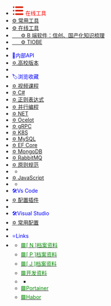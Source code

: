 -  <span style='color:Red'><img src="wwwroot/images/MR.svg" alt="" style="margin-bottom:-4px" />&nbsp;在线工具</span>
-  [⚙ 常用工具](v2.0.0)
-  [⚙ 在线工具](e1.0.0)
-  [&nbsp;&nbsp;&nbsp;&nbsp;&nbsp; ⚙ B 端软件：信创、国产化知识梳理](https://mp.weixin.qq.com/s?__biz=MzAwNTMxMzg1MA==&mid=2654097022&idx=1&sn=5edf10c0c7c232af30f21ccb4e4503d4&chksm=80d86a2bb7afe33d52f4273098d4657228c93d26fbb532da4a0696ade16216090ac92ea36eff&mpshare=1&scene=23&srcid=0711B1bxOWazt4NsMGxtI4il&sharer_sharetime=1689067636631&sharer_shareid=a6c83a6b87e114417312bf85e473adcb#rd)
-  [&nbsp;&nbsp;&nbsp;&nbsp;&nbsp; ⚙ TIOBE](https://www.tiobe.com/tiobe-index/)
-  
-  <span style='color:Blue'>📗内部API</span>
-  [✡.高校版本](h1.0.0)
-  
-  <span style='color:Blue'>🏷浏览收藏</span>
-  [✡ 视频课程](e5.0.0)
-  [✡ C#](e4.0.0)
-  [✡ 正则表达式](z1.0.0)
-  [✡ 并行编程](e3.0.0)
-  [✡ NET](e2.0.0)
-  [✡ Ocelot](o1.0.0)
-  [✡ gRPC](r1.0.0)
-  [✡ K8S](k1.0.0)
-  [✡ MySQL](m1.0.0)
-  [✡ EF Core](e7.0.0)
-  [✡ MongoDB](e8.0.0)
-  [✡ RabbitMQ](e9.0.0)
-  [✡ 原则规范](e6.0.0)
-  -
-  [✡ JavaScript](e10.0.0)
-  -
-  <span style='color:Blue'>🛠Vs Code</span>
-  [✡ 配置插件](vs1.0.0)
-  
-  <span style='color:Blue'>🛠Visual Studio</span>
-  [✡ 常用配置](vs2.0.0)
-  
-  <span style='color:Blue'>⭐Links</span>
-  - [<span style='color:#008B00'>🟥[ N ]档案资料</span>](https://www.processon.com/mindmap/600fdb0a1e0853507b2dbcd9 ':target=_blank')
   - [<span style='color:#008B00'>🟥[ P ]档案资料</span>](https://www.processon.com/mindmap/67a47f5a21b30519756c8fe4 ':target=_blank')
   - [<span style='color:#008B00'>🟥[ J ]档案资料</span>](https://www.processon.com/mindmap/600fdb0a1e0853507b2dbcd9 ':target=_blank')
   - [<span style='color:#008B00'>🟥开发资料</span>](https://www.processon.com/mindmap/600fdafb7d9c085b8d60d45b ':target=_blank')
   - -
   - [<span style='color:#008B00'>🟩Portainer</span>](http://oa.pm2.com.cn:9000 ':target=_blank')
   - [<span style='color:#008B00'>🟩Habor</span>](http://oa.pm2.com.cn:8087 ':target=_blank')

